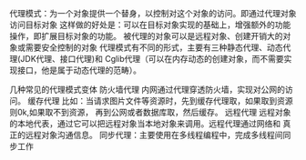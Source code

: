 代理模式：为一个对象提供一个替身，以控制对这个对象的访问。即通过代理对象访问目标对象
这样做的好处是：可以在目标对象实现的基础上，增强额外的功能操作，即扩展目标对象的功能。
被代理的对象可以是远程对象、创建开销大的对象或需要安全控制的对象
代理模式有不同的形式，主要有三种静态代理、动态代理(JDK代理、接口代理)和
Cglib代理（可以在内存动态的创建对象，而不需要实现接口，他是属于动态代理的范畴）。

几种常见的代理模式变体
防火墙代理
内网通过代理穿透防火墙，实现对公网的访问。
缓存代理
比如：当请求图片文件等资源时，先到缓存代理取，如果取到资源则0k,如果取不到资源，
再到公网或者数据库取，然后缓存。
远程代理
远程对象的本地代表，通过它可以把远程对象当本地对象来调用。远程代理通过网络和
真正的远程对象沟通信息。
同步代理：主要使用在多线程编程中，完成多线程间同步工作
